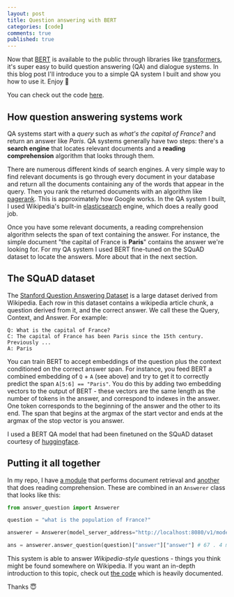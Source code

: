 ```yaml
---
layout: post
title: Question answering with BERT
categories: [code]
comments: true
published: true
---
```


Now that [BERT](https://en.wikipedia.org/wiki/BERT_(language_model)) is available to the public through libraries like [transformers](https://huggingface.co/transformers/), it's super easy to build question answering (QA) and dialogue systems. In this blog post I'll introduce you to a simple QA system I built and show you how to use it. Enjoy 🥰

<!--more-->

You can check out the code [here](https://github.com/camoverride/question_answering).


## How question answering systems work

QA systems start with a _query_ such as _what's the capital of France?_ and return an answer like _Paris_. QA systems generally have two steps: there's a __search engine__ that locates relevant documents and a __reading comprehension__ algorithm that looks through them.

There are numerous different kinds of search engines. A very simple way to find relevant documents is go through every document in your database and return all the documents containing any of the words that appear in the query. Then you rank the returned documents with an algorithm like [pagerank](https://en.wikipedia.org/wiki/PageRank). This is approximately how Google works. In the QA system I built, I used Wikipedia's built-in [elasticsearch](https://en.wikipedia.org/wiki/Elasticsearch) engine, which does a really good job.

Once you have some relevant documents, a reading comprehension algorithm selects the span of text containing the answer. For instance, the simple document "the capital of France is __Paris__" contains the answer we're looking for. For my QA system I used BERT fine-tuned on the SQuAD dataset to locate the answers. More about that in the next section.


## The SQuAD dataset

The [Stanford Question Answering Dataset](https://rajpurkar.github.io/SQuAD-explorer/) is a large dataset derived from Wikipedia. Each row in this dataset contains a wikipedia article chunk, a question derived from it, and the correct answer. We call these the Query, Context, and Answer. For example:

~~~shell
Q: What is the capital of France?
C: The capital of France has been Paris since the 15th century. Previously ...
A: Paris
~~~

You can train BERT to accept embeddings of the question plus the context conditioned on the correct answer span. For instance, you feed BERT a combined embedding of `Q` + `A` (see above) and try to get it to correctly predict the span `A[5:6] == "Paris"`. You do this by adding two embedding vectors to the output of BERT - these vectors are the same length as the number of tokens in the answer, and correspond to indexes in the answer. One token corresponds to the beginning of the answer and the other to its end. The span that begins at the argmax of the start vector and ends at the argmax of the stop vector is you answer.

I used a BERT QA model that had been finetuned on the SQuAD dataset courtesy of [huggingface](https://huggingface.co/).


## Putting it all together

In my repo, I have [a module](https://github.com/camoverride/question_answering/blob/main/document_retrieval.py) that performs document retrieval and [another](https://github.com/camoverride/question_answering/blob/main/reading_comprehension.py) that does reading comprehension. These are combined in an `Answerer` class that looks like this:

~~~python
from answer_question import Answerer

question = "what is the population of France?"

answerer = Answerer(model_server_address="http://localhost:8080/v1/models/bert_qa_squad:predict")

ans = answerer.answer_question(question)["answer"]["answer"] # 67 . 4 million
~~~

This system is able to answer _Wikipedia-style_ questions - things you think might be found somewhere on Wikipedia. If you want an in-depth introduction to this topic, check out [the code](https://github.com/camoverride/question_answering) which is heavily documented.

Thanks 😇
